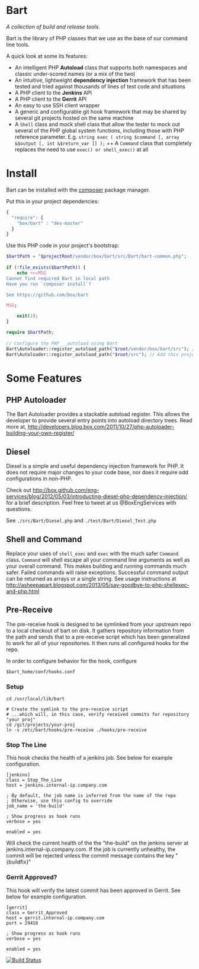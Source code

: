 # Bart

*A collection of build and release tools.*

Bart is the library of PHP classes that we use as the base of our command line tools.

A quick look at some its features:

+ An intelligent PHP **Autoload** class that supports both namespaces and classic under-scored names (or a mix of the two)
+ An intuitive, lightweight **dependency injection** framework that has been tested and tried against thousands of lines of test code and situations
+ A PHP client to the **Jenkins** API
+ A PHP client to the **Gerrit** API
+ An easy to use SSH client wrapper
+ A generic and configurable git hook framework that may be shared by several git projects hosted on the same machine
+ A `Shell` class and mock shell class that allow the tester to mock out several of the PHP global system functions, including those with PHP reference parameter. E.g. `string exec ( string $command [, array &$output [, int &$return_var ]] );`
++ A `Command` class that completely replaces the need to use `exec() or shell_exec()` at all

# Install
Bart can be installed with the [composer](http://getcomposer.org/) package manager.

Put this in your project dependencies:

```javascript
{
  "require": {
    "box/bart" : "dev-master"
  }
}
```

Use this PHP code in your project's bootstrap:

```php
$bartPath = "$projectRoot/vendor/box/bart/src/Bart/bart-common.php";
 
if (!file_exists($bartPath)) {
    echo <<<MSG
Cannot find required Bart in local path
Have you run `composer install`?

See https://github.com/box/bart

MSG;

    exit(1);
}

require $bartPath;
  
// Configure the PHP __autoload using Bart
Bart\Autoloader::register_autoload_path("$root/vendor/box/bart/src"); // Add Bart's namespace.
Bart\Autoloader::register_autoload_path("$root/src"); // Add this project's namespace
```


# Some Features

## PHP Autoloader

The Bart Autoloader provides a stackable autoload register. This allows the developer to provide
several entry points into autoload directory trees. Read more at, 
http://developers.blog.box.com/2011/10/27/php-autoloader-building-your-own-register/

## Diesel

Diesel is a simple and useful dependency injection framework for PHP. It does not require major changes to your code base, nor does it require odd configurations in non-PHP.

Check out http://box.github.com/eng-services/blog/2012/05/03/introducting-diesel-php-dependency-injection/ for a brief description. Feel free to tweet at us @BoxEngServices with questions.

See ```./src/Bart/Diesel.php``` and ```./test/Bart/Diesel_Test.php```

## Shell and Command

Replace your uses of `shell_exec` and `exec` with the much safer `Command` class. `Command` will shell escape all your command line arguments as well as your overall command. This makes building and running commands much safer. Failed commands will raise exceptions. Successful command output can be returned as arrays or a single string. See usage instructions at http://asheepapart.blogspot.com/2013/05/say-goodbye-to-php-shellexec-and-php.html

## Pre-Receive

The pre-receive hook is designed to be symlinked from your upstream repo to a
local checkout of bart on disk. It gathers repository information from the path
and sends that to a pre-receive script which has been generalized to work for
all of your repositories. It then runs all configured hooks for the repo.

In order to configure behavior for the hook, configure 

```
$bart_home/conf/hooks.conf
```


### Setup

    cd /usr/local/lib/bart
    
    # Create the symlink to the pre-receive script
    # ...which will, in this case, verify received commits for repository "your proj"
    cd /git/projects/your-proj
    ln -s /etc/bart/hooks/pre-receive ./hooks/pre-receive


### Stop The Line

This hook checks the health of a jenkins job. See below for example configuration.


    [jenkins]
    class = Stop_The_Line
    host = jenkins.internal-ip.company.com
    
    ; By default, the job name is inferred from the name of the repo
    ; Otherwise, use this config to override
    job_name = 'the-build'
    
    ; Show progress as hook runs
    verbose = yes

    enabled = yes


Will check the current health of the the "the-build" on the jenkins server
at jenkins.internal-ip.company.com. If the job is currently unhealthy, the 
commit will be rejected unless the commit message contains the key "{buildfix}"

### Gerrit Approved?

This hook will verify the latest commit has been approved in Gerrit. See below
for example configuration.


    [gerrit]
    class = Gerrit_Approved
    host = gerrit.internal-ip.company.com
    port = 29418
    
    ; Show progress as hook runs
    verbose = yes

    enabled = yes


[![Build Status](https://secure.travis-ci.org/box/bart.png?branch=master)](http://travis-ci.org/box/bart)


